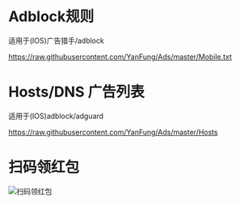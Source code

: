 # Adblock规则

适用于(IOS)广告猎手/adblock

https://raw.githubusercontent.com/YanFung/Ads/master/Mobile.txt

# Hosts/DNS  广告列表

适用于(IOS)adblock/adguard

https://raw.githubusercontent.com/YanFung/Ads/master/Hosts

# 扫码领红包
![扫码领红包](https://raw.githubusercontent.com/YanFung/Ads/master/Pictures/1.PNG)


